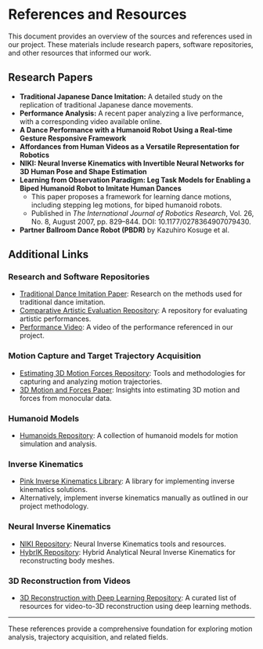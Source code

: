 # References and Resources

This document provides an overview of the sources and references used in our project. These materials include research papers, software repositories, and other resources that informed our work.

## Research Papers

- **Traditional Japanese Dance Imitation:** A detailed study on the replication of traditional Japanese dance movements.
- **Performance Analysis:** A recent paper analyzing a live performance, with a corresponding video available online.
- **A Dance Performance with a Humanoid Robot Using a Real-time Gesture Responsive Framework**
- **Affordances from Human Videos as a Versatile Representation for Robotics**
- **NIKI: Neural Inverse Kinematics with Invertible Neural Networks for 3D Human Pose and Shape Estimation**
- **Learning from Observation Paradigm: Leg Task Models for Enabling a Biped Humanoid Robot to Imitate Human Dances**
  - This paper proposes a framework for learning dance motions, including stepping leg motions, for biped humanoid robots.
  - Published in *The International Journal of Robotics Research*, Vol. 26, No. 8, August 2007, pp. 829–844. DOI: 10.1177/0278364907079430.
- **Partner Ballroom Dance Robot (PBDR)** by Kazuhiro Kosuge et al.

## Additional Links

### Research and Software Repositories
- [Traditional Dance Imitation Paper](https://ieeexplore.ieee.org/abstract/document/6231630): Research on the methods used for traditional dance imitation.
- [Comparative Artistic Evaluation Repository](https://github.com/ProjectsAI/ComparativeArtisticEvaluation/tree/main): A repository for evaluating artistic performances.
- [Performance Video](https://www.youtube.com/watch?v=qZimIZihYM8): A video of the performance referenced in our project.

### Motion Capture and Target Trajectory Acquisition
- [Estimating 3D Motion Forces Repository](https://github.com/zongmianli/Estimating-3D-Motion-Forces): Tools and methodologies for capturing and analyzing motion trajectories.
- [3D Motion and Forces Paper](https://openaccess.thecvf.com/content_CVPR_2019/papers/Li_Estimating_3D_Motion_and_Forces_of_Person-Object_Interactions_From_Monocular_CVPR_2019_paper.pdf): Insights into estimating 3D motion and forces from monocular data.

### Humanoid Models
- [Humanoids Repository](https://github.com/robot-descriptions/robot_descriptions.py?tab=readme-ov-file#humanoids): A collection of humanoid models for motion simulation and analysis.

### Inverse Kinematics
- [Pink Inverse Kinematics Library](https://github.com/stephane-caron/pink): A library for implementing inverse kinematics solutions.
- Alternatively, implement inverse kinematics manually as outlined in our project methodology.

### Neural Inverse Kinematics
- [NIKI Repository](https://github.com/Jeff-sjtu/NIKI): Neural Inverse Kinematics tools and resources.
- [HybrIK Repository](https://github.com/Jeff-sjtu/HybrIK): Hybrid Analytical Neural Inverse Kinematics for reconstructing body meshes.

### 3D Reconstruction from Videos
- [3D Reconstruction with Deep Learning Repository](https://github.com/natowi/3D-Reconstruction-with-Deep-Learning-Methods?tab=readme-ov-file/): A curated list of resources for video-to-3D reconstruction using deep learning methods.

---

These references provide a comprehensive foundation for exploring motion analysis, trajectory acquisition, and related fields.